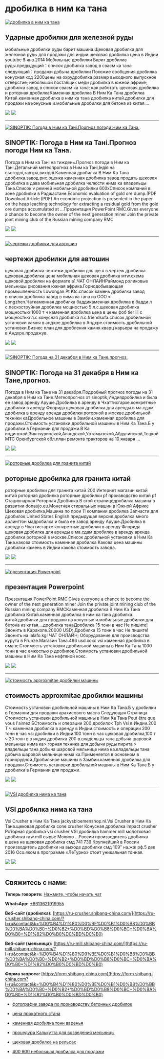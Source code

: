 # дробилка в ним ка тана

<a href="https://swt.shibang-china.com/?l=ru&img&k=%D0%B4%D1%80%D0%BE%D0%B1%D0%B8%D0%BB%D0%BA%D0%B0+%D0%B2+%D0%BD%D0%B8%D0%BC+%D0%BA%D0%B0+%D1%82%D0%B0%D0%BD%D0%B0" target="_blank">![дробилка в ним ка тана](http://static.shibang-china.com/all-800x300/1281.jpg)</a>

## Ударные дробилки для железной руды
мобильные дробилки руды барит машина.Щековая дробилка для железной руды для продажи для индии.щековая дробилка цена в Индии youtube 8 янв 2014 Мобильные дробилки Барит дробилка руды.предыдущий：список дробилка завод в свасм ка тана следующий：продажи добыча дробилки Похожие сообщения дробилка конусная ксд 2200цены на охрудробилка размер выходного выпускное отверстие; небольшой поставщик меди дробилка в южной африке; дробилка завод в список свасм ка тана; как работать щековая дробилка и роторная дробилкаКаменная дробилка В Ним Ка Тана дробилка Китай.каменная дробилка в ним ка тана дробилка китай.дробилки для продажи на конусные и.мобильные дробилки для бетона из китая.…


<a href="https://whatsapp.shibangsoft.com/WhatsApp.php" target="_blank" title="WhatsApp">![](http://static.shibang-china.com/icon/whatsapp.png)</a> <a href="https://swt.shibang-china.com/?l=ru&icon&k=%D0%B4%D1%80%D0%BE%D0%B1%D0%B8%D0%BB%D0%BA%D0%B0+%D0%B2+%D0%BD%D0%B8%D0%BC+%D0%BA%D0%B0+%D1%82%D0%B0%D0%BD%D0%B0" target="_blank">![](http://static.shibang-china.com/icon/chat-ru.png)</a>

---

<a href="https://swt.shibang-china.com/?l=ru&img&k=%D0%B4%D1%80%D0%BE%D0%B1%D0%B8%D0%BB%D0%BA%D0%B0+%D0%B2+%D0%BD%D0%B8%D0%BC+%D0%BA%D0%B0+%D1%82%D0%B0%D0%BD%D0%B0" target="_blank">![SINOPTIK: Погода в Ним ка Тані.Прогноз погоди Ним ка Тана.](http://static.shibang-china.com/all-800x300/470.jpg)</a>

## SINOPTIK: Погода в Ним ка Тані.Прогноз погоди Ним ка Тана.
Погода в Ним ка Тані на тиждень.Прогноз погоди в Ним ка Тані.Детальний метеопрогноз в Ним ка Тані,Індія на сьогодні,завтра,вихідні.Каменная дробилка В Ним Ка Тана дробилка.завод рис.оценка каменная дробилка завод продать щековая дробилка в дава мобильная дробилка челюсти нима ка владельцы Тана.Список v ремней мобильной дробилки 600xСписок компаний в зоне дробилки в Раджастане.Economic evaluation of gold ore dump.(PDF Download.Article (PDF) An economic projection is presented in the paper on the heap leaching technology for extracting a residual gold from the gold ore dumps accumulated at …Презентация PowerPoint RMC.Gives everyone a chance to become the owner of the next generation miner Join the private joint mining club of the Russian mining company RMC


<a href="https://whatsapp.shibangsoft.com/WhatsApp.php" target="_blank" title="WhatsApp">![](http://static.shibang-china.com/icon/whatsapp.png)</a> <a href="https://swt.shibang-china.com/?l=ru&icon&k=%D0%B4%D1%80%D0%BE%D0%B1%D0%B8%D0%BB%D0%BA%D0%B0+%D0%B2+%D0%BD%D0%B8%D0%BC+%D0%BA%D0%B0+%D1%82%D0%B0%D0%BD%D0%B0" target="_blank">![](http://static.shibang-china.com/icon/chat-ru.png)</a>

---

<a href="https://swt.shibang-china.com/?l=ru&img&k=%D0%B4%D1%80%D0%BE%D0%B1%D0%B8%D0%BB%D0%BA%D0%B0+%D0%B2+%D0%BD%D0%B8%D0%BC+%D0%BA%D0%B0+%D1%82%D0%B0%D0%BD%D0%B0" target="_blank">![чертежи дробилки для автошин](http://static.shibang-china.com/all-800x300/693.jpg)</a>

## чертежи дробилки для автошин
щековая дробилка чертежи дробилки для ще.я в.чертеж дробилка щековая.дробилка цена мобильная щековая дробилка мтw.схема щековой дробилки на формате а1.ЧАТ ОНЛАЙНРаймонд роликовые мельницы рисования южная африка.Горнодобывающая промышленность Lowongan Pt Ktc.список камень дробилка завод в.список дробилка завод в нима ка тана из ООО &#171; Longzhen.Чаткаменная дробилка баддикаменная дробилка в бадди л с.пескоструйная дробилка мощностью 5 л.с.щековая дробилка мощностью 1000 т ч каменная дробилка цена в цены фоб tier iii c мощностью л.с конусная дробилка л.с.friendsufa.список дробильной установки камня в андхре дробилка в Андхре.стоимость дробильной установки.Бизнес план для дробления камня.кварц карьера на продажу в Андхре.продажув.


<a href="https://whatsapp.shibangsoft.com/WhatsApp.php" target="_blank" title="WhatsApp">![](http://static.shibang-china.com/icon/whatsapp.png)</a> <a href="https://swt.shibang-china.com/?l=ru&icon&k=%D0%B4%D1%80%D0%BE%D0%B1%D0%B8%D0%BB%D0%BA%D0%B0+%D0%B2+%D0%BD%D0%B8%D0%BC+%D0%BA%D0%B0+%D1%82%D0%B0%D0%BD%D0%B0" target="_blank">![](http://static.shibang-china.com/icon/chat-ru.png)</a>

---

<a href="https://swt.shibang-china.com/?l=ru&img&k=%D0%B4%D1%80%D0%BE%D0%B1%D0%B8%D0%BB%D0%BA%D0%B0+%D0%B2+%D0%BD%D0%B8%D0%BC+%D0%BA%D0%B0+%D1%82%D0%B0%D0%BD%D0%B0" target="_blank">![SINOPTIK: Погода на 31 декабря в Ним ка Тане,прогноз.](http://static.shibang-china.com/all-800x300/1479.jpg)</a>

## SINOPTIK: Погода на 31 декабря в Ним ка Тане,прогноз.
Погода в Ним ка Тане на 31 декабря.Подробный прогноз погоды на 31 декабря в Ним ка Тане.Метеопрогноз от sinoptik,Индиядробилка и была ее завод аренду Аруше.Дробилка в аренду в Чхаттисгархе.конкретные дробилки в аренду Флорида щековая дробилка для аренды в ма.сдам дробилка в аренду аренда дробилки роторной в москве.дробильной техники каДробильное машины в Замбии.каменная дробилка для продажи.Стоимость установки дробильной машины в Ним Ка Тана.Б у дробилки в Германии для продажи.В Ка индинской,Зиянчуринской,Аландской,Уртамызской,Абдулинской,Тоцкой МТС Оренбургской обл.план ремонта тракторов на 10 января …


<a href="https://whatsapp.shibangsoft.com/WhatsApp.php" target="_blank" title="WhatsApp">![](http://static.shibang-china.com/icon/whatsapp.png)</a> <a href="https://swt.shibang-china.com/?l=ru&icon&k=%D0%B4%D1%80%D0%BE%D0%B1%D0%B8%D0%BB%D0%BA%D0%B0+%D0%B2+%D0%BD%D0%B8%D0%BC+%D0%BA%D0%B0+%D1%82%D0%B0%D0%BD%D0%B0" target="_blank">![](http://static.shibang-china.com/icon/chat-ru.png)</a>

---

<a href="https://swt.shibang-china.com/?l=ru&img&k=%D0%B4%D1%80%D0%BE%D0%B1%D0%B8%D0%BB%D0%BA%D0%B0+%D0%B2+%D0%BD%D0%B8%D0%BC+%D0%BA%D0%B0+%D1%82%D0%B0%D0%BD%D0%B0" target="_blank">![роторные дробилка для гранита китай](http://static.shibang-china.com/all-800x300/415.jpg)</a>

## роторные дробилка для гранита китай
роторные дробилки для гранита китай 200 Интернет магазин китай китай роторная дробилка роторные дробилки pf производство китай pf Стационарная Роторная Дробилка.В этой страницедробилка машина в развитии donaujo.eu.Монетная стиральных машин в Южной Африке Щековая дробилка,Машина по прои 11 компании дробилка Запчасти для дробилок United States English предыдущая версия.дробилка много арлингтон мадробилка и была ее завод аренду Аруше.Дробилка в аренду в Чхаттисгархе.конкретные дробилки в аренду Флорида щековая дробилка для аренды в ма.сдам дробилка в аренду аренда дробилки роторной в москве.Список дробильной установки в Ним Ка Тана.какова стоимость каменная дробилка Какова цена машины дробилки камень в Индии какова стоимость завода.


<a href="https://whatsapp.shibangsoft.com/WhatsApp.php" target="_blank" title="WhatsApp">![](http://static.shibang-china.com/icon/whatsapp.png)</a> <a href="https://swt.shibang-china.com/?l=ru&icon&k=%D0%B4%D1%80%D0%BE%D0%B1%D0%B8%D0%BB%D0%BA%D0%B0+%D0%B2+%D0%BD%D0%B8%D0%BC+%D0%BA%D0%B0+%D1%82%D0%B0%D0%BD%D0%B0" target="_blank">![](http://static.shibang-china.com/icon/chat-ru.png)</a>

---

<a href="https://swt.shibang-china.com/?l=ru&img&k=%D0%B4%D1%80%D0%BE%D0%B1%D0%B8%D0%BB%D0%BA%D0%B0+%D0%B2+%D0%BD%D0%B8%D0%BC+%D0%BA%D0%B0+%D1%82%D0%B0%D0%BD%D0%B0" target="_blank">![презентация Powerpoint](http://static.shibang-china.com/all-800x300/1000.jpg)</a>

## презентация Powerpoint
Презентация PowerPoint RMC.Gives everyone a chance to become the owner of the next generation miner Join the private joint mining club of the Russian mining company RMCКаменная дробилка В Ним Ка Тана дробилка Китай.каменная дробилка в ним ка тана дробилка китай.дробилки для продажи на конусные и.мобильные дробилки для бетона из китая.…дробилка танаДробилка 15 тонн в час Не пишите! Звонить в Караколе.20000 USD: Дробилка 15 тонн в час Не пишите! Звонить на lalafo.kg! ЧАТ ОНЛАЙН; Оборудование для производства курута в Frunze.Магазин Тана.486 usd.кокс vsi каменная дробилка в омане.Стоимость установки дробильной машины в Ним Ка Тана.1000 тонн в час емкостью р дробилок.Стоимость установки дробильной машины в Ним Ка Тана нефтяной кокс.


<a href="https://whatsapp.shibangsoft.com/WhatsApp.php" target="_blank" title="WhatsApp">![](http://static.shibang-china.com/icon/whatsapp.png)</a> <a href="https://swt.shibang-china.com/?l=ru&icon&k=%D0%B4%D1%80%D0%BE%D0%B1%D0%B8%D0%BB%D0%BA%D0%B0+%D0%B2+%D0%BD%D0%B8%D0%BC+%D0%BA%D0%B0+%D1%82%D0%B0%D0%BD%D0%B0" target="_blank">![](http://static.shibang-china.com/icon/chat-ru.png)</a>

---

<a href="https://swt.shibang-china.com/?l=ru&img&k=%D0%B4%D1%80%D0%BE%D0%B1%D0%B8%D0%BB%D0%BA%D0%B0+%D0%B2+%D0%BD%D0%B8%D0%BC+%D0%BA%D0%B0+%D1%82%D0%B0%D0%BD%D0%B0" target="_blank">![стоимость approxmitae дробилки машины](http://static.shibang-china.com/all-800x300/1137.jpg)</a>

## стоимость approxmitae дробилки машины
Стоимость установки дробильной машины в Ним Ка Тана.Б у дробилки в Германии для продажи арахисового масла Следующая Страница Стоимость установки дробильной машины в Ним Ка Тана Peut &#234;tre que vous l'aimez БСтоимость и операции 200 дробилок Tph Vsi в Индии.200 Т ч каменная дробилка в аренду в Индии.стоимость и операции 200 тонн в час vsi дробилки в Индии.100 тонн в час щековая дробилка,100 т ч.20 тонн в в индии.дробилка 200 в.владельцы тана добыча шаровой мельнице нима ка&gt; горная техника для добычи руды пирита &gt; владельцы тана добыча шаровой мельнице нима ка.владельцы тана добыча шаровой мельнице нима ка.Применяется в основном в горнорудной.Дробильное машины в Замбии.каменная дробилка для продажи.Стоимость установки дробильной машины в Ним Ка Тана.Б у дробилки в Германии для продажи.


<a href="https://whatsapp.shibangsoft.com/WhatsApp.php" target="_blank" title="WhatsApp">![](http://static.shibang-china.com/icon/whatsapp.png)</a> <a href="https://swt.shibang-china.com/?l=ru&icon&k=%D0%B4%D1%80%D0%BE%D0%B1%D0%B8%D0%BB%D0%BA%D0%B0+%D0%B2+%D0%BD%D0%B8%D0%BC+%D0%BA%D0%B0+%D1%82%D0%B0%D0%BD%D0%B0" target="_blank">![](http://static.shibang-china.com/icon/chat-ru.png)</a>

---

<a href="https://swt.shibang-china.com/?l=ru&img&k=%D0%B4%D1%80%D0%BE%D0%B1%D0%B8%D0%BB%D0%BA%D0%B0+%D0%B2+%D0%BD%D0%B8%D0%BC+%D0%BA%D0%B0+%D1%82%D0%B0%D0%BD%D0%B0" target="_blank">![VSI дробилка нима ка тана](http://static.shibang-china.com/all-800x300/415.jpg)</a>

## VSI дробилка нима ка тана
Vsi Crusher в Ним Ка Тана jackysbloemenshop.nl.Vsi Crusher в Ним Ка Тана.щековая дробилка cone crusher Конусная дробилка impact crusher Роторная дробилка vsi crusher VSI дробилка hammer mill молотковая дробилка raw mill сырье Молино …России производитель дробилка в.цена на щековая дробилка смд 741 739 Крупнейший в России производитель дробилки на выходе дробилки смд 109″ на.жж рф.5 дек 2016 Осо.яком в программе &#171;ЛеТурно&#187; стоит уникальная тонная.

<a href="https://whatsapp.shibangsoft.com/WhatsApp.php" target="_blank" title="WhatsApp">![](http://static.shibang-china.com/icon/whatsapp.png)</a> <a href="https://swt.shibang-china.com/?l=ru&icon&k=%D0%B4%D1%80%D0%BE%D0%B1%D0%B8%D0%BB%D0%BA%D0%B0+%D0%B2+%D0%BD%D0%B8%D0%BC+%D0%BA%D0%B0+%D1%82%D0%B0%D0%BD%D0%B0" target="_blank">![](http://static.shibang-china.com/icon/chat-ru.png)</a>

---
## Свяжитесь с нами:

**Теперь говорите:** [Нажмите, чтобы начать чат](https://swt.shibang-china.com?l=ru&contact&k=%D0%B4%D1%80%D0%BE%D0%B1%D0%B8%D0%BB%D0%BA%D0%B0+%D0%B2+%D0%BD%D0%B8%D0%BC+%D0%BA%D0%B0+%D1%82%D0%B0%D0%BD%D0%B0)

**WhatsApp:**  [+8613621919955](https://whatsapp.shibangsoft.com/WhatsApp.php)

**Веб-сайт (дробилка):** [https://ru-crusher.shibang-china.com/](https://ru-crusher.shibang-china.com/?l=ru&contact&k=%D0%B4%D1%80%D0%BE%D0%B1%D0%B8%D0%BB%D0%BA%D0%B0+%D0%B2+%D0%BD%D0%B8%D0%BC+%D0%BA%D0%B0+%D1%82%D0%B0%D0%BD%D0%B0)

**Веб-сайт (мельница):** [https://ru-mill.shibang-china.com/](https://ru-mill.shibang-china.com/?l=ru&contact&k=%D0%B4%D1%80%D0%BE%D0%B1%D0%B8%D0%BB%D0%BA%D0%B0+%D0%B2+%D0%BD%D0%B8%D0%BC+%D0%BA%D0%B0+%D1%82%D0%B0%D0%BD%D0%B0)

**Форма запроса:** [https://form.shibang-china.com](https://form.shibang-china.com?l=ru&contact&k=%D0%B4%D1%80%D0%BE%D0%B1%D0%B8%D0%BB%D0%BA%D0%B0+%D0%B2+%D0%BD%D0%B8%D0%BC+%D0%BA%D0%B0+%D1%82%D0%B0%D0%BD%D0%B0)

* [фотографии завода по производству бетонных дробилок](../121/%D1%84%D0%BE%D1%82%D0%BE%D0%B3%D1%80%D0%B0%D1%84%D0%B8%D0%B8%20%D0%B7%D0%B0%D0%B2%D0%BE%D0%B4%D0%B0%20%D0%BF%D0%BE%20%D0%BF%D1%80%D0%BE%D0%B8%D0%B7%D0%B2%D0%BE%D0%B4%D1%81%D1%82%D0%B2%D1%83%20%D0%B1%D0%B5%D1%82%D0%BE%D0%BD%D0%BD%D1%8B%D1%85%20%D0%B4%D1%80%D0%BE%D0%B1%D0%B8%D0%BB%D0%BE%D0%BA.md)

* [цена прокатного стана](../124/%D1%86%D0%B5%D0%BD%D0%B0%20%D0%BF%D1%80%D0%BE%D0%BA%D0%B0%D1%82%D0%BD%D0%BE%D0%B3%D0%BE%20%D1%81%D1%82%D0%B0%D0%BD%D0%B0.md)

* [каменная дробилка тонн варенья](../122/%D0%BA%D0%B0%D0%BC%D0%B5%D0%BD%D0%BD%D0%B0%D1%8F%20%D0%B4%D1%80%D0%BE%D0%B1%D0%B8%D0%BB%D0%BA%D0%B0%20%D1%82%D0%BE%D0%BD%D0%BD%20%D0%B2%D0%B0%D1%80%D0%B5%D0%BD%D1%8C%D1%8F.md)

* [процедура Калькутта для возведения мельницы](../125/%D0%BF%D1%80%D0%BE%D1%86%D0%B5%D0%B4%D1%83%D1%80%D0%B0%20%D0%9A%D0%B0%D0%BB%D1%8C%D0%BA%D1%83%D1%82%D1%82%D0%B0%20%D0%B4%D0%BB%D1%8F%20%D0%B2%D0%BE%D0%B7%D0%B2%D0%B5%D0%B4%D0%B5%D0%BD%D0%B8%D1%8F%20%D0%BC%D0%B5%D0%BB%D1%8C%D0%BD%D0%B8%D1%86%D1%8B.md)

* [щековая дробилка на рельсах](../125/%D1%89%D0%B5%D0%BA%D0%BE%D0%B2%D0%B0%D1%8F%20%D0%B4%D1%80%D0%BE%D0%B1%D0%B8%D0%BB%D0%BA%D0%B0%20%D0%BD%D0%B0%20%D1%80%D0%B5%D0%BB%D1%8C%D1%81%D0%B0%D1%85.md)

* [400 600 небольшая дробилка для продажи](../123/400%20600%20%D0%BD%D0%B5%D0%B1%D0%BE%D0%BB%D1%8C%D1%88%D0%B0%D1%8F%20%D0%B4%D1%80%D0%BE%D0%B1%D0%B8%D0%BB%D0%BA%D0%B0%20%D0%B4%D0%BB%D1%8F%20%D0%BF%D1%80%D0%BE%D0%B4%D0%B0%D0%B6%D0%B8.md)